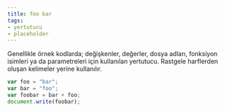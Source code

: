 ```yaml
---
title: foo bar
tags:
- yertutucu
- placeholder
---
```


Genellikle örnek kodlarda; değişkenler, değerler, dosya adları, fonksiyon isimleri ya da parametreleri için kullanılan yertutucu. Rastgele harflerden oluşan kelimeler yerine kullanılır.

```javascript
var foo = "bar";
var bar = "foo";
var foobar = bar + foo;
document.write(foobar);
```
